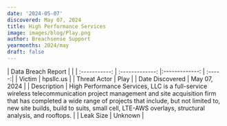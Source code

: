 ```yaml
---
date: '2024-05-07'
discovered: May 07, 2024
title: High Performance Services
image: images/blog/Play.png
author: Breachsense Support
yearmonths: 2024/may
draft: false
---
```


| Data Breach Report           |              | 
| :-----------: | :-------------:     |:-------------:    | :-----:|
| Victim      | hpsllc.us      | 
| Threat Actor      | Play      | 
| Date Discovered      | May 07, 2024      | 
| Description      | High Performance Services, LLC is a full-service wireless telecommunication project management and site acquisition firm that has completed a wide range of projects that include, but not limited to, new site builds, build to suits, small cell, LTE-AWS overlays, structural analysis, and rooftops.      | 
| Leak Size      | Unknown      | 

